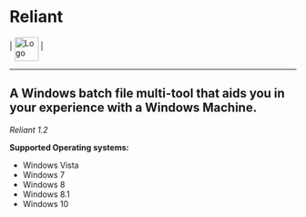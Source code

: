 # Reliant

<p> | <img src="https://i.imgur.com/PMTLEJT.png" alt="Logo" width="42" height="42" align="middle"> | </p>

----------------------------------------------------------------------------------------
A Windows batch file multi-tool that aids you in your experience with a Windows Machine.
----------------------------------------------------------------------------------------

*Reliant 1.2*

**Supported Operating systems:**

- Windows Vista
- Windows 7
- Windows 8
- Windows 8.1
- Windows 10
